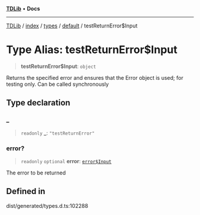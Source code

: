 [**TDLib**](../../../../../../README.md) • **Docs**

***

[TDLib](../../../../../../modules.md) / [index](../../../../../README.md) / [types](../../../README.md) / [default](../README.md) / testReturnError$Input

# Type Alias: testReturnError$Input

> **testReturnError$Input**: `object`

Returns the specified error and ensures that the Error object is used; for testing only. Can be called synchronously

## Type declaration

### \_

> `readonly` **\_**: `"testReturnError"`

### error?

> `readonly` `optional` **error**: [`error$Input`](error$Input-1.md)

The error to be returned

## Defined in

dist/generated/types.d.ts:102288
